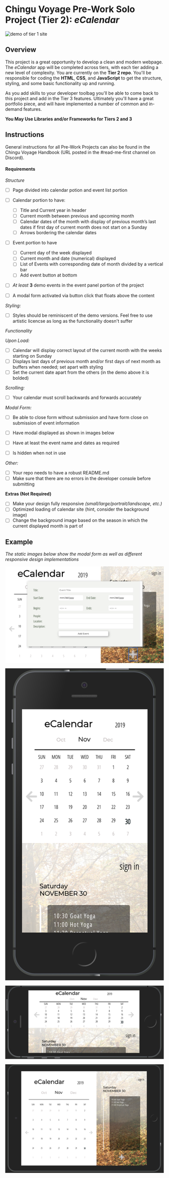 # Chingu Voyage Pre-Work Solo Project (Tier 2): *eCalendar*

![demo of tier 1 site](./assets/tier2_gif.gif) 

## Overview 

This project is a great opportunity to develop a clean and modern webpage. The *eCalendar* app will be completed across tiers, with each tier adding a new level of complexity. You are currently on the **Tier 2 repo**. You'll be responsible for coding the **HTML**, **CSS**, and **JavaScript** to get the structure, styling, and some basic functionality up and running.

As you add skills to your developer toolbag you'll be able to come back to this project and add in the Tier 3 features. Ultimately you'll have a great portfolio piece, and will have implemented a number of common and in-demand features.

**You May Use Libraries and/or Frameworks for Tiers 2 and 3**

## Instructions

General instructions for all Pre-Work Projects can also be found in the Chingu Voyage Handbook (URL posted in the #read-me-first channel on Discord).

#### Requirements

*Structure*

- [ ] Page divided into calendar potion and event list portion

- [ ] Calendar portion to have:  

  - [ ] Title and Current year in header  
  - [ ] Current month between previous and upcoming month 
  - [ ] Calendar dates of the month with display of previous month’s last dates if first day of current month does not start on a Sunday 
  - [ ] Arrows bordering the calendar dates  

- [ ] Event portion to have

  - [ ]  Current day of the week displayed  
  - [ ]  Current month and date (numerical) displayed  
  - [ ]  List of Events with corresponding date of month divided by a vertical bar  
  - [ ]  Add event button at bottom 

- [ ] *At least* **3** demo events in the event panel portion of the project 

- [ ] A modal form activated via button click that floats above the content

*Styling:*

- [ ] Styles should be reminiscent of the demo versions. Feel free to use artistic licencse as long as the functionality doesn't suffer 

*Functionality*

*Upon Load:*

- [ ] Calendar will display correct layout of the current month with the weeks starting on Sunday
- [ ] Displays last days of previous month and/or first days of next month as buffers when needed; set apart with styling
- [ ] Set the current date apart from the others (in the demo above it is bolded)

*Scrolling:*

- [ ] Your calendar must scroll backwards and forwards accurately


*Modal Form:*

- [ ] Be able to close form without submission and have form close on submission of event information
- [ ] Have modal displayed as shown in images below
- [ ] Have at least the event name and dates as required
- [ ] Is hidden when not in use


*Other:*

- [ ] Your repo needs to have a robust README.md
- [ ] Make sure that there are no errors in the developer console before submitting

**Extras (Not Required)**

- [ ] Make your design fully responsive *(small/large/portrait/landscape, etc.)*
- [ ] Optimized loading of calendar site (hint, consider the background image)
- [ ] Change the background image based on the season in which the current displayed month is part of

## Example

*The static images below show the modal form as well as different responsive design implementations*

![Modal Screenshot](./assets/modal.png)

![iPhone 5 Portrait](./assets/iPhone5_portrait.png) 

![iPhone 5 Landscape](./assets/iPhone5_landscape.png) 

![iPad Landscape](./assets/tablet_landscape.png) 